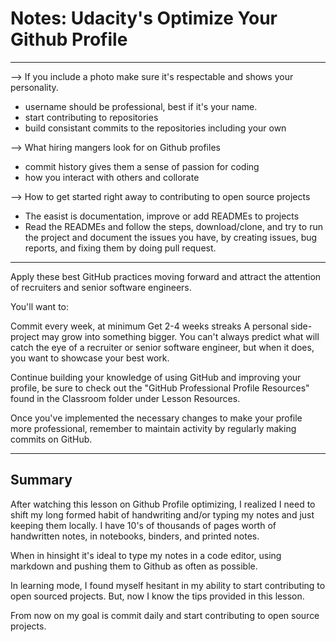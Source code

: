# Notes: Udacity's Optimize Your Github Profile

___

--> If you include a photo make sure it's respectable and shows your personality. 

* username should be professional, best if it's your name. 
* start contributing to repositories 
* build consistant commits to the repositories including your own


--> What hiring mangers look for on Github profiles 

* commit history gives them a sense of passion for coding
* how you interact with others and collorate 


--> How to get started right away to contributing to open source projects

* The easist is documentation, improve or add READMEs to projects 
* Read the READMEs and follow the steps, download/clone, and try to run the project and document the issues you have, by creating issues, bug reports, and fixing them by doing pull request. 

___

Apply these best GitHub practices moving forward and attract the attention of recruiters and senior software engineers.

You'll want to:

Commit every week, at minimum
Get 2-4 weeks streaks
A personal side-project may grow into something bigger. You can't always predict what will catch the eye of a recruiter or senior software engineer, but when it does, you want to showcase your best work.

Continue building your knowledge of using GitHub and improving your profile, be sure to check out the "GitHub Professional Profile Resources" found in the Classroom folder under Lesson Resources.

Once you've implemented the necessary changes to make your profile more professional, remember to maintain activity by regularly making commits on GitHub.

___

## Summary 

After watching this lesson on Github Profile optimizing, I realized I need to shift my long formed habit of handwriting and/or typing my notes and just keeping them locally. I have 10's of thousands of pages worth of handwritten notes, in notebooks, binders, and printed notes. 

When in hinsight it's ideal to type my notes in a code editor, using markdown and pushing them to Github as often as possible. 

In learning mode, I found myself hesitant in my ability to start contributing to open sourced projects. But, now I know the tips provided in this lesson. 

From now on my goal is commit daily and start contributing to open source projects. 

